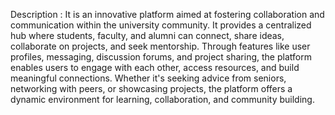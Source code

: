 Description : It is an innovative platform aimed at fostering collaboration and communication within the university community. It provides a centralized hub where students, faculty, and alumni can connect, share ideas, collaborate on projects, and seek mentorship. Through features like user profiles, messaging, discussion forums, and project sharing, the platform enables users to engage with each other, access resources, and build meaningful connections. Whether it's seeking advice from seniors, networking with peers, or showcasing projects, the platform offers a dynamic environment for learning, collaboration, and community building.
